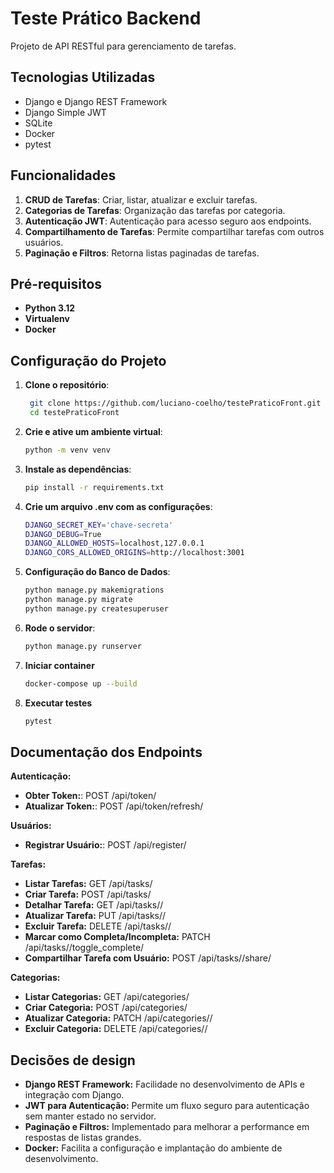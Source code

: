 # Teste Prático Backend

Projeto de API RESTful para gerenciamento de tarefas.

## Tecnologias Utilizadas

- Django e Django REST Framework
- Django Simple JWT
- SQLite
- Docker
- pytest

## Funcionalidades

1. **CRUD de Tarefas**: Criar, listar, atualizar e excluir tarefas.
2. **Categorias de Tarefas**: Organização das tarefas por categoria.
3. **Autenticação JWT**: Autenticação para acesso seguro aos endpoints.
4. **Compartilhamento de Tarefas**: Permite compartilhar tarefas com outros usuários.
5. **Paginação e Filtros**: Retorna listas paginadas de tarefas.

## Pré-requisitos

- **Python 3.12**
- **Virtualenv**
- **Docker**

## Configuração do Projeto

1. **Clone o repositório**:

   ```bash
    git clone https://github.com/luciano-coelho/testePraticoFront.git
    cd testePraticoFront

2. **Crie e ative um ambiente virtual**:
    ```bash
    python -m venv venv

3. **Instale as dependências**:
    ```bash
    pip install -r requirements.txt

4. **Crie um arquivo .env com as configurações**:
    ```bash
    DJANGO_SECRET_KEY='chave-secreta'
    DJANGO_DEBUG=True
    DJANGO_ALLOWED_HOSTS=localhost,127.0.0.1
    DJANGO_CORS_ALLOWED_ORIGINS=http://localhost:3001

5. **Configuração do Banco de Dados**:
    ```bash
    python manage.py makemigrations
    python manage.py migrate
    python manage.py createsuperuser

6. **Rode o servidor**:
    ```bash
    python manage.py runserver

7. **Iniciar container** 
    ```bash
    docker-compose up --build

8. **Executar testes** 
    ```bash
    pytest

## Documentação dos Endpoints

**Autenticação:**
- **Obter Token:**: POST /api/token/
- **Atualizar Token:**: POST /api/token/refresh/

**Usuários:**
- **Registrar Usuário:**: POST /api/register/

**Tarefas:**
- **Listar Tarefas:** GET /api/tasks/
- **Criar Tarefa:** POST /api/tasks/
- **Detalhar Tarefa:** GET /api/tasks/<id>/
- **Atualizar Tarefa:** PUT /api/tasks/<id>/
- **Excluir Tarefa:** DELETE /api/tasks/<id>/
- **Marcar como Completa/Incompleta:** PATCH /api/tasks/<id>/toggle_complete/
- **Compartilhar Tarefa com Usuário:** POST /api/tasks/<id>/share/

**Categorias:**
- **Listar Categorias:** GET /api/categories/
- **Criar Categoria:** POST /api/categories/
- **Atualizar Categoria:** PATCH /api/categories/<id>/
- **Excluir Categoria:** DELETE /api/categories/<id>/

## Decisões de design
- **Django REST Framework:** Facilidade no desenvolvimento de APIs e integração com Django.
- **JWT para Autenticação:** Permite um fluxo seguro para autenticação sem manter estado no servidor.
- **Paginação e Filtros:** Implementado para melhorar a performance em respostas de listas grandes.
- **Docker:** Facilita a configuração e implantação do ambiente de desenvolvimento.
